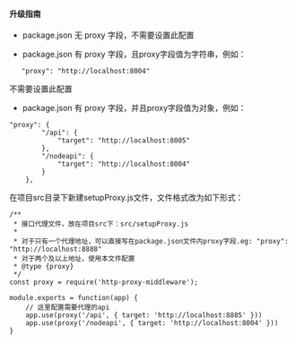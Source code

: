 #### 升级指南

* package.json 无 proxy 字段，不需要设置此配置

* package.json 有 proxy 字段，且proxy字段值为字符串，例如：
```
   "proxy": "http://localhost:8004"
```
不需要设置此配置


* package.json 有 proxy 字段，并且proxy字段值为对象，例如：
```
"proxy": {
        "/api": {
            "target": "http://localhost:8005"
        },
        "/nodeapi": {
            "target": "http://localhost:8004"
        }
    },
```

在项目src目录下新建setupProxy.js文件，文件格式改为如下形式：
```
/**
 * 接口代理文件，放在项目src下：src/setupProxy.js
 *
 * 对于只有一个代理地址，可以直接写在package.json文件内proxy字段.eg: "proxy": "http://localhost:8888"
 * 对于两个及以上地址，使用本文件配置
 * @type {proxy}
 */
const proxy = require('http-proxy-middleware');

module.exports = function(app) {
    // 这里配置需要代理的api
    app.use(proxy('/api', { target: 'http://localhost:8885' }))
    app.use(proxy('/nodeapi', { target: 'http://localhost:8004' }))
}
```
